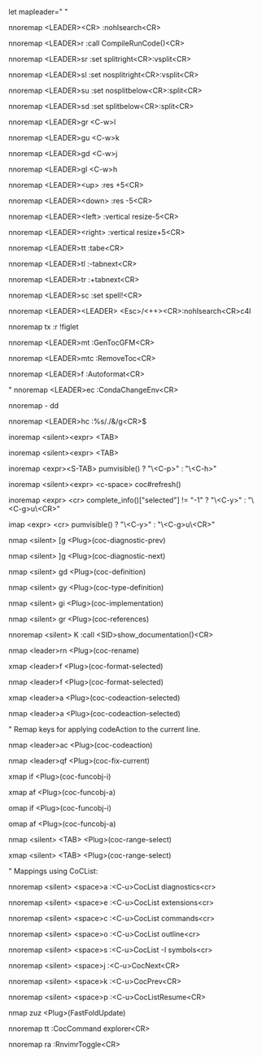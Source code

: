 let mapleader=" "

nnoremap \<LEADER\>\<CR\> :nohlsearch\<CR\>

nnoremap \<LEADER\>r :call CompileRunCode()\<CR\>

nnoremap \<LEADER\>sr :set splitright\<CR\>:vsplit\<CR\>

nnoremap \<LEADER\>sl :set nosplitright\<CR\>:vsplit\<CR\>

nnoremap \<LEADER\>su :set nosplitbelow\<CR\>:split\<CR\>

nnoremap \<LEADER\>sd :set splitbelow\<CR\>:split\<CR\>

nnoremap \<LEADER\>gr \<C-w\>l

nnoremap \<LEADER\>gu \<C-w\>k

nnoremap \<LEADER\>gd \<C-w\>j

nnoremap \<LEADER\>gl \<C-w\>h

nnoremap \<LEADER\>\<up\> :res +5\<CR\>

nnoremap \<LEADER\>\<down\> :res -5\<CR\>

nnoremap \<LEADER\>\<left\> :vertical resize-5\<CR\>

nnoremap \<LEADER\>\<right\> :vertical resize+5\<CR\>

nnoremap \<LEADER\>tt :tabe\<CR\>

nnoremap \<LEADER\>tl :-tabnext\<CR\>

nnoremap \<LEADER\>tr :+tabnext\<CR\>

nnoremap \<LEADER\>sc :set spell!\<CR\>

nnoremap \<LEADER\>\<LEADER\> \<Esc\>/\<++\>\<CR\>:nohlsearch\<CR\>c4l

nnoremap tx :r !figlet

nnoremap \<LEADER\>mt :GenTocGFM\<CR\>

nnoremap \<LEADER\>mtc :RemoveToc\<CR\>

nnoremap \<LEADER\>f  :Autoformat\<CR\>

" nnoremap \<LEADER\>ec :CondaChangeEnv\<CR\>

nnoremap - dd

nnoremap \<LEADER\>hc :%s/./&/g\<CR\>$

inoremap \<silent\>\<expr\> \<TAB\>

inoremap \<silent\>\<expr\> \<TAB\>

inoremap \<expr\>\<S-TAB\> pumvisible() ? "\\<C-p\>" : "\\<C-h\>"

inoremap \<silent\>\<expr\> \<c-space\> coc#refresh()

  inoremap \<expr\> \<cr\> complete\_info()["selected"] != "-1" ? "\\<C-y\>" : "\\<C-g\>u\\<CR\>"

  imap \<expr\> \<cr\> pumvisible() ? "\\<C-y\>" : "\\<C-g\>u\\<CR\>"

nmap \<silent\> [g \<Plug\>(coc-diagnostic-prev)

nmap \<silent\> ]g \<Plug\>(coc-diagnostic-next)

nmap \<silent\> gd \<Plug\>(coc-definition)

nmap \<silent\> gy \<Plug\>(coc-type-definition)

nmap \<silent\> gi \<Plug\>(coc-implementation)

nmap \<silent\> gr \<Plug\>(coc-references)

nnoremap \<silent\> K :call \<SID\>show\_documentation()\<CR\>

nmap \<leader\>rn \<Plug\>(coc-rename)

xmap \<leader\>f  \<Plug\>(coc-format-selected)

nmap \<leader\>f  \<Plug\>(coc-format-selected)

xmap \<leader\>a  \<Plug\>(coc-codeaction-selected)

nmap \<leader\>a  \<Plug\>(coc-codeaction-selected)

" Remap keys for applying codeAction to the current line.

nmap \<leader\>ac  \<Plug\>(coc-codeaction)

nmap \<leader\>qf  \<Plug\>(coc-fix-current)

xmap if \<Plug\>(coc-funcobj-i)

xmap af \<Plug\>(coc-funcobj-a)

omap if \<Plug\>(coc-funcobj-i)

omap af \<Plug\>(coc-funcobj-a)

nmap \<silent\> \<TAB\> \<Plug\>(coc-range-select)

xmap \<silent\> \<TAB\> \<Plug\>(coc-range-select)

" Mappings using CoCList:

nnoremap \<silent\> \<space\>a  :\<C-u\>CocList diagnostics\<cr\>

nnoremap \<silent\> \<space\>e  :\<C-u\>CocList extensions\<cr\>

nnoremap \<silent\> \<space\>c  :\<C-u\>CocList commands\<cr\>

nnoremap \<silent\> \<space\>o  :\<C-u\>CocList outline\<cr\>

nnoremap \<silent\> \<space\>s  :\<C-u\>CocList -I symbols\<cr\>

nnoremap \<silent\> \<space\>j  :\<C-u\>CocNext\<CR\>

nnoremap \<silent\> \<space\>k  :\<C-u\>CocPrev\<CR\>

nnoremap \<silent\> \<space\>p  :\<C-u\>CocListResume\<CR\>

nmap zuz \<Plug\>(FastFoldUpdate)

nnoremap tt :CocCommand explorer\<CR\>

nnoremap ra :RnvimrToggle\<CR\>
